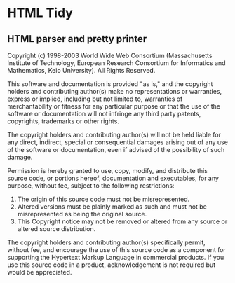 # HTML Tidy

## HTML parser and pretty printer

Copyright (c) 1998-2003 World Wide Web Consortium
(Massachusetts Institute of Technology, European Research 
Consortium for Informatics and Mathematics, Keio University).
All Rights Reserved.

This software and documentation is provided "as is," and
the copyright holders and contributing author(s) make no
representations or warranties, express or implied, including
but not limited to, warranties of merchantability or fitness
for any particular purpose or that the use of the software or
documentation will not infringe any third party patents,
copyrights, trademarks or other rights. 

The copyright holders and contributing author(s) will not be held
liable for any direct, indirect, special or consequential damages
arising out of any use of the software or documentation, even if
advised of the possibility of such damage.

Permission is hereby granted to use, copy, modify, and distribute
this source code, or portions hereof, documentation and executables,
for any purpose, without fee, subject to the following restrictions:

1. The origin of this source code must not be misrepresented.
2. Altered versions must be plainly marked as such and must
not be misrepresented as being the original source.
3. This Copyright notice may not be removed or altered from any
source or altered source distribution.

The copyright holders and contributing author(s) specifically
permit, without fee, and encourage the use of this source code
as a component for supporting the Hypertext Markup Language in
commercial products. If you use this source code in a product,
acknowledgement is not required but would be appreciated.
